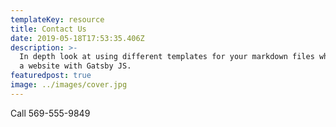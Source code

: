 ```yaml
---
templateKey: resource
title: Contact Us
date: 2019-05-18T17:53:35.406Z
description: >-
  In depth look at using different templates for your markdown files whem making
  a website with Gatsby JS.
featuredpost: true
image: ../images/cover.jpg
---
```

Call 569-555-9849